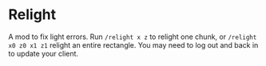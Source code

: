 # Relight

A mod to fix light errors.
Run `/relight x z` to relight one chunk, or `/relight x0 z0 x1 z1` relight an entire rectangle.
You may need to log out and back in to update your client.
